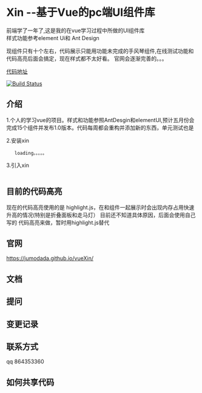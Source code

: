 # Xin   --基于Vue的pc端UI组件库


前端学了一年了,这是我的在vue学习过程中所做的UI组件库
<br/>
样式功能参考element Ui和 Ant Design


现组件只有十个左右，代码展示只能用功能未完成的手风琴组件,在线测试功能和代码高亮后面会搞定，现在样式都不太好看。
官网会逐渐完善的。。。



[代码地址](https://github.com/jumodada/vueXin)


[![Build Status](https://www.travis-ci.org/jumodada/My-Vue-Wheel.svg?branch=master)](https://www.travis-ci.org/jumodada/My-Vue-Wheel)

## 介绍
1.个人的学习vue的项目。样式和功能参照AntDesgin和elementUI,预计五月份会完成15个组件并发布1.0版本。代码每周都会重构并添加新的东西，单元测试也是

   2.安装xin
   ```
      loading。。。。。
   ```     

   3.引入xin
   ```
  
   ```
   

## 目前的代码高亮
 
  现在的代码高亮使用的是 highlight.js，在和组件一起展示时会出现内存占用快速升高的情况(特别是折叠面板和走马灯）
  目前还不知道具体原因，后面会使用自己写的 代码高亮来做，暂时用highlight.js替代


## 官网
 https://jumodada.github.io/vueXin/

## 文档

## 提问

## 变更记录

## 联系方式
qq 864353360

## 如何共享代码

